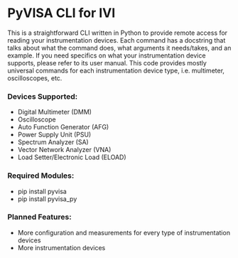 # PyVISA CLI for IVI

This is a straightforward CLI written in Python to provide remote access for reading your instrumentation devices. Each command has a docstring that talks about what the command does, what arguments it needs/takes, and an example. If you need specifics on what your instrumentation device supports, please refer to its user manual. This code provides mostly universal commands for each instrumentation device type, i.e. multimeter, oscilloscopes, etc.

### Devices Supported:

- Digital Multimeter (DMM)
- Oscilloscope
- Auto Function Generator (AFG)
- Power Supply Unit (PSU)
- Spectrum Analyzer (SA)
- Vector Network Analyzer (VNA)
- Load Setter/Electronic Load (ELOAD)

### Required Modules:

- pip install pyvisa
- pip install pyvisa_py

### Planned Features:

- More configuration and measurements for every type of instrumentation devices
- More instrumentation devices
